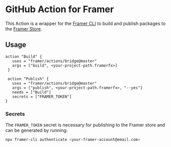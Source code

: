 # GitHub Action for Framer

This Action is a wrapper for the [Framer CLI](https://www.npmjs.com/package/framer-cli) to build and publish packages to the [Framer Store](https://store.framer.com/).

## Usage

```workflow
action "Build" {
   uses = "framer/actions/bridge@master"
   args = ["build", <your-project-path.framerfx>]
 }

 action "Publish" {
   uses = "framer/actions/bridge@master"
   args = ["publish", <your-project-path.framerfx>, "--yes"]
   needs = ["Build"]
   secrets = ["FRAMER_TOKEN"]
}
```

### Secrets

The `FRAMER_TOKEN` secret is necessary for publishing to the Framer store and can be generated by running:

```sh
npx framer-cli authenticate <your-framer-account@email.com>
```
